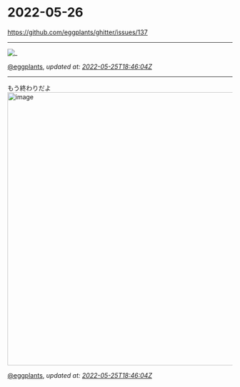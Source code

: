 # 2022-05-26

<https://github.com/eggplants/ghitter/issues/137>

---

![_](https://github.githubassets.com/images/mona-loading-default.gif)

[@eggplants](https://github.com/eggplants), *updated at: [2022-05-25T18:46:04Z](https://github.com/eggplants/ghitter/issues/137#issue-1248262309)*

---

もう終わりだよ
<img width="612" alt="image" src="https://user-images.githubusercontent.com/42153744/170345192-e06c7d9a-ffab-46a1-a8c7-7c843100155b.png">


[@eggplants](https://github.com/eggplants), *updated at: [2022-05-25T18:46:04Z](https://github.com/eggplants/ghitter/issues/137#issuecomment-1137709402)*
